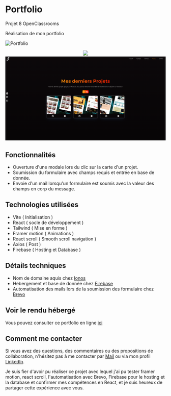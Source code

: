 # Portfolio
Projet 8 OpenClassrooms

Réalisation de mon portfolio

![Portfolio](https://img.shields.io/badge/Portfolio-orange)

<div align="center">
<img src="https://github.com/JonathanCornic/mon-portfolio/blob/main/herotop-Preview.png">
</div>
<div align="center">
<img src="https://github.com/JonathanCornic/mon-portfolio/blob/main/project-preview.png">
</div>

## Fonctionnalités

- Ouverture d'une modale lors du clic sur la carte d'un projet.
- Soumission du formulaire avec champs requis et entrée en base de donnée.
- Envoie d'un mail lorsqu'un formulaire est soumis avec la valeur des champs en corp du message.

## Technologies utilisées

- Vite ( Initialisation )
- React ( socle de développement )
- Tailwind ( Mise en forme )
- Framer motion ( Animations )
- React scroll ( Smooth scroll navigation )
- Axios ( Post )
- Firebase ( Hosting et Database )

## Détails techniques

- Nom de domaine aquis chez [Ionos](https://www.ionos.fr/)
- Hebergement et base de donnée chez [Firebase](https://firebase.google.com/)
- Automatisation des mails lors de la soumission des formulaire chez [Brevo](https://www.brevo.com/fr/)

## Voir le rendu hébergé 

Vous pouvez consulter ce portfolio en ligne [ici](https://jonathan-conric.com)

## Comment me contacter

Si vous avez des questions, des commentaires ou des propositions de collaboration, n'hésitez pas à me contacter par [Mail](mailto:cornicjonathan@gmail.com) ou via mon profil [LinkedIn](https://www.linkedin.com/in/jonathan-cornic-024607262/).

Je suis fier d'avoir pu réaliser ce projet avec lequel j'ai pu tester framer motion, react scroll, l'automatisation avec Brevo, Firebase pour le hosting et la database et confirmer mes compétences en React, et je suis heureux de partager cette expérience avec vous.
